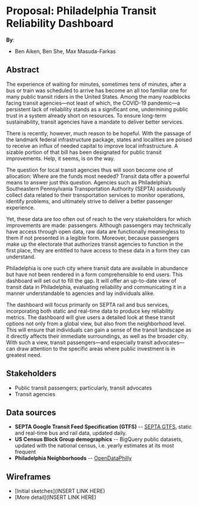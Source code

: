 # Proposal: Philadelphia Transit Reliability Dashboard

**By**:
* Ben Aiken, Ben She, Max Masuda-Farkas

## Abstract

The experience of waiting for minutes, sometimes tens of minutes, after a bus or train was scheduled to arrive has become an all too familiar one for many public transit riders in the United States.  Among the many roadblocks facing transit agencies—not least of which, the COVID-19 pandemic—a persistent lack of reliability stands as a significant one, undermining public trust in a system already short on resources.  To ensure long-term sustainability, transit agencies have a mandate to deliver better services.

There is recently, however, much reason to be hopeful.  With the passage of the landmark federal infrastructure package, states and localities are poised to receive an influx of needed capital to improve local infrastructure.  A sizable portion of that bill has been designated for public transit improvements.  Help, it seems, is on the way.

The question for local transit agencies thus will soon become one of allocation: Where are the funds most needed?  Transit data offer a powerful means to answer just this question.  Agencies such as Philadelphia’s Southeastern Pennsylvania Transportation Authority (SEPTA) assiduously collect data related to their transportation services to monitor operations, identify problems, and ultimately strive to deliver a better passenger experience.

Yet, these data are too often out of reach to the very stakeholders for which improvements are made: passengers.  Although passengers may technically have access through open data, raw data are functionally meaningless to them if not presented in a legible form.  Moreover, because passengers make up the electorate that authorizes transit agencies to function in the first place, they are entitled to have access to these data in a form they can understand.

Philadelphia is one such city where transit data are available in abundance but have not been rendered in a form comprehensible to end users.  This dashboard will set out to fill the gap.  It will offer an up-to-date view of transit data in Philadelphia, evaluating reliability and communicating it in a manner understandable to agencies and lay individuals alike.  

The dashboard will focus primarily on SEPTA rail and bus services, incorporating both static and real-time data to produce key reliability metrics.  The dashboard will give users a detailed look at these transit options not only from a global view, but also from the neighborhood level.  This will ensure that individuals can gain a sense of the transit landscape as it directly affects their immediate surroundings, as well as the broader city.  With such a view, transit passengers—and especially transit advocates—can draw attention to the specific areas where public investment is in greatest need.

## Stakeholders

* Public transit passengers; particularly, transit advocates
* Transit agencies

## Data sources

- **SEPTA Google Transit Feed Specification (GTFS)** -- [SEPTA GTFS](http://www3.septa.org/developer/), static and real-time bus and rail data, updated daily.
- **US Census Block Group demographics** -- BigQuery public datasets, updated with the national census, i.e. yearly estimates at its most frequent
- **Philadelphia Neighborhoods** -- [OpenDataPhilly](https://www.opendataphilly.org/dataset/philadelphia-neighborhoods/resource/6c61f240-aafe-478e-b993-b75fd09a93d6)


## Wireframes

* [Initial sketches](INSERT LINK HERE)
* [More detail](INSERT LINK HERE)